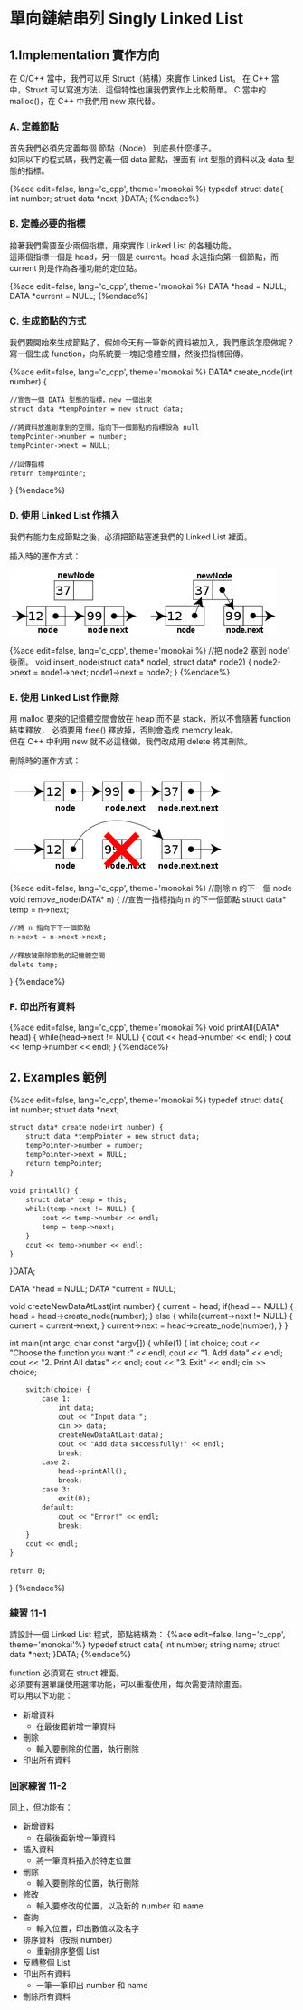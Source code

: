 # 單向鏈結串列 Singly Linked List

## 1.Implementation 實作方向

在 C/C++ 當中，我們可以用 Struct（結構）來實作 Linked List。
在 C++ 當中，Struct 可以寫進方法，這個特性也讓我們實作上比較簡單。
C 當中的 malloc()，在 C++ 中我們用 new 來代替。


### A. 定義節點
首先我們必須先定義每個 節點（Node） 到底長什麼樣子。  
如同以下的程式碼，我們定義一個 data 節點，裡面有 int 型態的資料以及 data 型態的指標。

{%ace edit=false, lang='c_cpp', theme='monokai'%}
typedef struct data{
    int number;
    struct data *next;
}DATA;
{%endace%}

### B. 定義必要的指標
接著我們需要至少兩個指標，用來實作 Linked List 的各種功能。  
這兩個指標一個是 head，另一個是 current。head 永遠指向第一個節點，而 current 則是作為各種功能的定位點。

{%ace edit=false, lang='c_cpp', theme='monokai'%}
DATA *head    = NULL;
DATA *current = NULL;
{%endace%}

### C. 生成節點的方式
我們要開始來生成節點了。假如今天有一筆新的資料被加入，我們應該怎麼做呢？  
寫一個生成 function，向系統要一塊記憶體空間，然後把指標回傳。

{%ace edit=false, lang='c_cpp', theme='monokai'%}
DATA* create_node(int number) {

	//宣告一個 DATA 型態的指標，new 一個出來
	struct data *tempPointer = new struct data;

	//將資料放進剛拿到的空間，指向下一個節點的指標設為 null
    tempPointer->number = number;
    tempPointer->next = NULL;

    //回傳指標
    return tempPointer;
}
{%endace%}



### D. 使用 Linked List 作插入

我們有能力生成節點之後，必須把節點塞進我們的 Linked List 裡面。

插入時的運作方式：  

![linked-list-insert.png](img/linked-list-insert.png)

{%ace edit=false, lang='c_cpp', theme='monokai'%}
//把 node2 塞到 node1 後面。
void insert_node(struct data* node1, struct data* node2)
{
    node2->next = node1->next;
    node1->next = node2;
}
{%endace%}

### E. 使用 Linked List 作刪除

用 malloc 要來的記憶體空間會放在 heap 而不是 stack，所以不會隨著 function 結束釋放，
必須要用 free() 釋放掉，否則會造成 memory leak。  
但在 C++ 中利用 new 就不必這樣做，我們改成用 delete 將其刪除。

刪除時的運作方式：  

![linked-list-del.png](img/linked-list-del.png)

{%ace edit=false, lang='c_cpp', theme='monokai'%}
//刪除 n 的下一個 node
void remove_node(DATA* n)
{
	//宣告一指標指向 n 的下一個節點
	struct data* temp = n->next;

	//將 n 指向下下一個節點
    n->next = n->next->next;

    //釋放被刪除節點的記憶體空間
    delete temp;
}
{%endace%}

### F. 印出所有資料


{%ace edit=false, lang='c_cpp', theme='monokai'%}
void printAll(DATA* head) {
	while(head->next != NULL) {
		cout << head->number << endl;
	}
	cout << temp->number << endl;
}
{%endace%}

## 2. Examples 範例

{%ace edit=false, lang='c_cpp', theme='monokai'%}
typedef struct data{
    int number;
    struct data *next;

    struct data* create_node(int number) {
    	struct data *tempPointer = new struct data;
	    tempPointer->number = number;
	    tempPointer->next = NULL;
	    return tempPointer;
	}

	void printAll() {
		struct data* temp = this;
		while(temp->next != NULL) {
			cout << temp->number << endl;
			temp = temp->next;
		}
		cout << temp->number << endl;
	}

}DATA;

DATA *head    = NULL;
DATA *current = NULL;

void createNewDataAtLast(int number) {
	current = head;
	if(head == NULL) {
		head = head->create_node(number);
	} else {
		while(current->next != NULL) {
			current = current->next;
		}
		current->next = head->create_node(number);
	}
}

int main(int argc, char const *argv[])
{
	while(1) {
		int choice;
		cout << "Choose the function you want :" << endl;
		cout << "1. Add data" << endl;
		cout << "2. Print All datas" << endl;
		cout << "3. Exit" << endl;
		cin >> choice;

		switch(choice) {
			case 1:
				int data;
				cout << "Input data:";
				cin >> data;
				createNewDataAtLast(data);
				cout << "Add data successfully!" << endl;
				break;
			case 2:
				head->printAll();
				break;
			case 3:
				exit(0);
			default:
				cout << "Error!" << endl;
				break;
		}
		cout << endl;
	}

	return 0;
}
{%endace%}

### 練習 11-1

請設計一個 Linked List 程式，節點結構為：
{%ace edit=false, lang='c_cpp', theme='monokai'%}
typedef struct data{
    int number;
    string name;
    struct data *next;
}DATA;
{%endace%}

function 必須寫在 struct 裡面。  
必須要有選單讓使用選擇功能，可以重複使用，每次需要清除畫面。  
可以用以下功能：

* 新增資料
	* 在最後面新增一筆資料
* 刪除
	* 輸入要刪除的位置，執行刪除
* 印出所有資料

### 回家練習 11-2

同上，但功能有：

* 新增資料
	* 在最後面新增一筆資料
* 插入資料
	* 將一筆資料插入於特定位置
* 刪除
	* 輸入要刪除的位置，執行刪除
* 修改
	* 輸入要修改的位置，以及新的 number 和 name
* 查詢
	* 輸入位置，印出數值以及名字
* 排序資料（按照 number）
	* 重新排序整個 List
* 反轉整個 List
* 印出所有資料
	* 一筆一筆印出 number 和 name
* 刪除所有資料